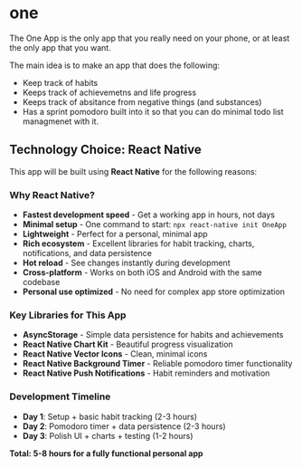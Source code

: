 # one
The One App is the only app that you really need on your phone, or at least the only app that you want.


The main idea is to make an app that does the following:

- Keep track of habits
- Keeps track of achievemetns and life progress
- Keeps track of absitance from negative things (and substances)
- Has a sprint pomodoro built into it so that you can do minimal todo list managmenet with it.

## Technology Choice: React Native

This app will be built using **React Native** for the following reasons:

### Why React Native?
- **Fastest development speed** - Get a working app in hours, not days
- **Minimal setup** - One command to start: `npx react-native init OneApp`
- **Lightweight** - Perfect for a personal, minimal app
- **Rich ecosystem** - Excellent libraries for habit tracking, charts, notifications, and data persistence
- **Hot reload** - See changes instantly during development
- **Cross-platform** - Works on both iOS and Android with the same codebase
- **Personal use optimized** - No need for complex app store optimization

### Key Libraries for This App
- **AsyncStorage** - Simple data persistence for habits and achievements
- **React Native Chart Kit** - Beautiful progress visualization
- **React Native Vector Icons** - Clean, minimal icons
- **React Native Background Timer** - Reliable pomodoro timer functionality
- **React Native Push Notifications** - Habit reminders and motivation

### Development Timeline
- **Day 1**: Setup + basic habit tracking (2-3 hours)
- **Day 2**: Pomodoro timer + data persistence (2-3 hours)  
- **Day 3**: Polish UI + charts + testing (1-2 hours)

**Total: 5-8 hours for a fully functional personal app**